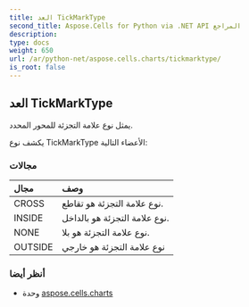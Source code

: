 ```yaml
---
title: العد TickMarkType
second_title: Aspose.Cells for Python via .NET API المراجع
description:
type: docs
weight: 650
url: /ar/python-net/aspose.cells.charts/tickmarktype/
is_root: false
---
```

##  العد TickMarkType
يمثل نوع علامة التجزئة للمحور المحدد.



يكشف نوع TickMarkType الأعضاء التالية:

###  مجالات
| مجال| وصف|
| :- | :- |
| CROSS | نوع علامة التجزئة هو تقاطع.|
| INSIDE | نوع علامة التجزئة هو بالداخل.|
| NONE |نوع علامة التجزئة هو بلا.|
| OUTSIDE | نوع علامة التجزئة هو خارجي|



###  أنظر أيضا
* وحدة [aspose.cells.charts](..)
